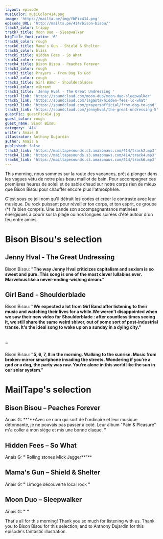 ```yaml
---
layout: episode
musiColor: musiColor414.png
image: 'https://mailta.pe/img/fbPic414.png'
episode_URL: 'http://mailta.pe/414/bison-bisou/'
track7_color: trippy
track7_title: Moon Duo - Sleepwalker
bigTitle_font_ratio: '6'
track6_color: rough
track6_title: Mama's Gun - Shield & Shelter
track5_color: bliss
track5_title: Hidden Fees - So What
track4_color: rough
track4_title: Bison Bisou - Peaches Forever
track3_color: rough
track3_title: Prayers - From Dog To God
track2_color: rough
track2_title: Girl Band - Shoulderblades
track1_color: vibrant
track1_title: 'Jenny Hval - The Great Undressing '
track7_link: 'https://soundcloud.com/moon-duo/moon-duo-sleepwalker'
track5_link: 'https://soundcloud.com/lagasta/hidden-fees-lo-what'
track3_link: 'https://soundcloud.com/prayersofficial/from-dog-to-god'
track1_link: 'https://soundcloud.com/jennyhval/the-great-undressing-5'
guestPic: guestPic414.jpg
guest_color: rough
guest_name: Bison Bisou
category: '414'
writer: Anaïs G
illustrator: Anthony Dujardin
author: Anaïs G
published: false
track2_link: 'https://mailtapesounds.s3.amazonaws.com/414/track2.mp3'
track4_link: 'https://mailtapesounds.s3.amazonaws.com/414/track4.mp3'
track6_link: 'https://mailtapesounds.s3.amazonaws.com/414/track6.mp3'
---
```

<p id="introduction">This morning, nous sommes sur la route des vacances, prêt à plonger dans les vagues vétu de notre plus beau maillot de bain. Pour accompagner ces premières heures de soleil et de sable chaud sur notre corps rien de mieux que Bison Bisou pour chauffer encore plus l'atmosphère. 

C'est sous ce joli nom qu'il détruit les codes et créer le contraste avec leur musique. Du rock puissant pour réveiller ton corps, et ton esprit, ce groupe (*) l'a bien compris. Une bande son accompagnantsnos matinées énergiques à courir sur la plage ou nos longues soirées d'été autour d'un feu entre amies. 
</p>

# Bison Bisou's selection

## Jenny Hval - The Great Undressing
Bison Bisou: **"**The way Jenny Hval criticizes capitalism and sexism is so sweet and pure. This song is one of the most clever lullabies ever. Marvelous like a never-ending-wishing dream.**"**

## Girl Band - Shoulderblade
Bison Bisou: **"**We expected a lot from Girl Band after listening to their music and watching their lives for a while.We weren’t disappointed when we saw their new video for Shoulderblade : after countless times seeing it, we still share the same weird shiver, out of some sort of post-industrial transe. It's the ideal song to wake up on a sunday in a dying city.**"** 

##  - 
Bison Bisou: **"**5, 6, 7, 8 in the morning. Walking to the sunrise. Music from broken-mirror smartphone invading the streets. Wondering if you’re a god or a dog, the party was raw. You’re alone in this world like the sun in our solar system.**"**

# MailTape's selection

## Bison Bisou – Peaches Forever
Anaïs G: **"**Avec ce nom qui sort de l'ordinaire et leur musique détonnante, je ne pouvais pas passer à coté. Leur album "Pain & Pleasure" m'a coller à mon siège et mis une bonne claque.  **"**

## Hidden Fees – So What
Anaïs G: **"** Rolling stones Mick Jagger**"**

## Mama's Gun – Shield & Shelter
Anaïs G: **"** Limoge découverte local rock **"**

## Moon Duo  – Sleepwalker
Anaïs G: **"**  **"**


<p id="outroduction">That's all for this morning! Thank you so much for listening with us. Thank you to Bison Bisou for this selection, and to Anthony Dujardin for this episode's fantastic illustration.</p>
